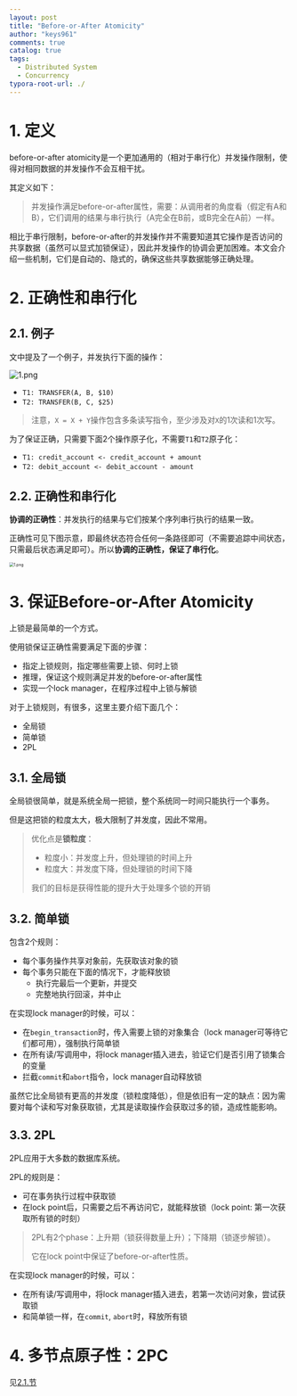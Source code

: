 ```yaml
---
layout: post
title: "Before-or-After Atomicity"
author: "keys961"
comments: true
catalog: true
tags:
  - Distributed System
  - Concurrency
typora-root-url: ./
---
```


# 1. 定义

before-or-after atomicity是一个更加通用的（相对于串行化）并发操作限制，使得对相同数据的并发操作不会互相干扰。

其定义如下：

> 并发操作满足before-or-after属性，需要：从调用者的角度看（假定有A和B），它们调用的结果与串行执行（A完全在B前，或B完全在A前）一样。

相比于串行限制，before-or-after的并发操作并不需要知道其它操作是否访问的共享数据（虽然可以显式加锁保证），因此并发操作的协调会更加困难。本文会介绍一些机制，它们是自动的、隐式的，确保这些共享数据能够正确处理。

# 2. 正确性和串行化

## 2.1. 例子

文中提及了一个例子，并发执行下面的操作：

![1.png](https://i.loli.net/2020/05/09/vPYgT8sUk1bjifa.png)

- `T1: TRANSFER(A, B, $10)`
- `T2: TRANSFER(B, C, $25)`

> 注意，`X = X + Y`操作包含多条读写指令，至少涉及对`X`的1次读和1次写。

为了保证正确，只需要下面2个操作原子化，不需要`T1`和`T2`原子化：

- `T1: credit_account <- credit_account + amount`
- `T2: debit_account <- debit_account - amount`

## 2.2. 正确性和串行化

**协调的正确性**：并发执行的结果与它们按某个序列串行执行的结果一致。

正确性可见下图示意，即最终状态符合任何一条路径即可（不需要追踪中间状态，只需最后状态满足即可）。所以**协调的正确性，保证了串行化**。

<img src="https://i.loli.net/2020/05/09/9n26PtBxkGzmWbC.png" alt="1.png" style="zoom:50%;" />

# 3. 保证Before-or-After Atomicity

上锁是最简单的一个方式。

使用锁保证正确性需要满足下面的步骤：

- 指定上锁规则，指定哪些需要上锁、何时上锁
- 推理，保证这个规则满足并发的before-or-after属性
- 实现一个lock manager，在程序过程中上锁与解锁

对于上锁规则，有很多，这里主要介绍下面几个：

- 全局锁
- 简单锁
- 2PL

## 3.1. 全局锁

全局锁很简单，就是系统全局一把锁，整个系统同一时间只能执行一个事务。

但是这把锁的粒度太大，极大限制了并发度，因此不常用。

> 优化点是**锁粒度**：
>
> - 粒度小：并发度上升，但处理锁的时间上升
> - 粒度大：并发度下降，但处理锁的时间下降
>
> 我们的目标是获得性能的提升大于处理多个锁的开销

## 3.2. 简单锁

包含2个规则：

- 每个事务操作共享对象前，先获取该对象的锁
- 每个事务只能在下面的情况下，才能释放锁
  - 执行完最后一个更新，并提交
  - 完整地执行回滚，并中止

在实现lock manager的时候，可以：

- 在`begin_transaction`时，传入需要上锁的对象集合（lock manager可等待它们都可用），强制执行简单锁
- 在所有读/写调用中，将lock manager插入进去，验证它们是否引用了锁集合的变量
- 拦截`commit`和`abort`指令，lock manager自动释放锁

虽然它比全局锁有更高的并发度（锁粒度降低），但是依旧有一定的缺点：因为需要对每个读和写对象获取锁，尤其是读取操作会获取过多的锁，造成性能影响。

## 3.3. 2PL

2PL应用于大多数的数据库系统。

2PL的规则是：

- 可在事务执行过程中获取锁
- 在lock point后，只需要之后不再访问它，就能释放锁（lock point: 第一次获取所有锁的时刻）

> 2PL有2个phase：上升期（锁获得数量上升）；下降期（锁逐步解锁）。
>
> 它在lock point中保证了before-or-after性质。

在实现lock manager的时候，可以：

- 在所有读/写调用中，将lock manager插入进去，若第一次访问对象，尝试获取锁
- 和简单锁一样，在`commit`, `abort`时，释放所有锁

# 4. 多节点原子性：2PC

见[2.1.节](https://keys961.github.io/2019/03/14/DDIA-一致性与共识-分布式事务与共识/)